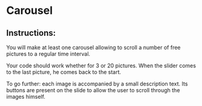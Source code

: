 # Carousel

## Instructions:

You will make at least one carousel allowing to scroll a number of free pictures to a
regular time interval.

Your code should work whether for 3 or 20 pictures. When the
slider comes to the last picture, he comes back to the start.

To go further: each image is accompanied by a small description text. Its buttons
are present on the slide to allow the user to scroll through the images himself.
